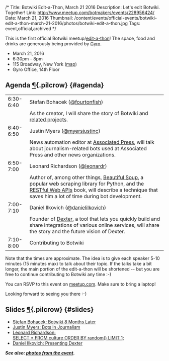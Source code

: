 /*
Title: Botwiki Edit-a-Thon, March 21 2016
Description: Let's edit Botwiki. Together!
Link: http://www.meetup.com/botmakers/events/228956424/
Date: March 21, 2016
Thumbnail: /content/events/official-events/botwiki-edit-a-thon-march-21-2016/photos/botwiki-edit-a-thon.jpg
Tags: event,official,archived
*/


<style type="text/css">
</style>


This is the first official Botwiki meetup/[edit-a-thon](https://en.wikipedia.org/wiki/Edit-a-thon)! The space, food and drinks are generously being provided by [Gyro](https://www.gyro.com/).

- March 21, 2016
- 6:30pm - 8pm
- 115 Broadway, New York ([map](https://www.google.com/maps/dir/Current+Location/115+Broadway+New+York+NY+10006+USA))
- Gyro Office, 14th Floor

## Agenda [¶](#agenda){.pilcrow} {#agenda}

<table class="event-table">
  <tr>
    <td class="event-time">6:30-6:40</td>
    <td class="event-speaker">Stefan Bohacek (<a href="https://twitter.com/fourtonfish">@fourtonfish</a>)</td>
  </tr>
  <tr>
    <td>&nbsp;</td>
    <td class="event-description">As the creator, I will share the story of Botwiki and <a href="/projects/">related projects</a>.</td>
  </tr>
  <tr>
    <td class="event-time">6:40-6:50</td>
    <td class="event-speaker">Justin Myers (<a href="https://twitter.com/myersjustinc">@myersjustinc</a>)</td>
  </tr>
  <tr>
    <td>&nbsp;</td>
    <td class="event-description">News automation editor at <a href="http://www.ap.org/">Associated Press</a>, will talk about journalism-related bots used at Associated Press and other news organizations.</td>
  </tr>
  <tr>
    <td class="event-time">6:50-7:00</td>
    <td class="event-speaker">Leonard Richardson (<a href="https://twitter.com/leonardr">@leonardr</a>)</td>
  </tr>
  <tr>
    <td>&nbsp;</td>
    <td class="event-description">Author of, among other things, <a href="http://www.crummy.com/software/BeautifulSoup/bs4/doc/">Beautiful Soup</a>, a popular web scraping library for Python, and the <a href="http://www.amazon.com/RESTful-Web-APIs-Leonard-Richardson/dp/1449358063">RESTful Web APIs</a> book, will describe a technique that saves him a lot of time during bot development.</td>
  </tr>
  <tr>
    <td class="event-time">7:00-7:10</td>
    <td class="event-speaker">Daniel Ilkovich (<a href="https://twitter.com/danielilkovich">@danielilkovich</a>)</td>
  </tr>
  <tr>
    <td>&nbsp;</td>
    <td class="event-description">Founder of <a href="http://rundexter.com">Dexter</a>, a tool that lets you quickly build and share integrations of various online services, will share the story and the future vision of Dexter.</td>
  </tr>
  <tr>
    <td class="event-time">7:10-8:00</td>
    <td>Contributing to Botwiki</td>
  </tr>
</table>



Note that the times are approximate. The idea is to give each speaker 5-10 minutes (15 minutes max) to talk about their topic. If the talks take a bit longer, the main portion of the edit-a-thon will be shortened -- but you are free to continue contributing to Botwiki any time :-)


You can RSVP to this event on [meetup.com](http://www.meetup.com/botmakers/events/228956424/). Make sure to bring a laptop!

Looking forward to seeing you there :-)



## Slides [¶](#slides){.pilcrow} {#slides}

- [Stefan Bohacek: Botwiki 8 Months Later](/content/events/botwiki-edit-a-thon-march-21-2016/botwiki-presentation.pdf)
- [Justin Myers: Bots in Journalism](/content/events/botwiki-edit-a-thon-march-21-2016/Botwiki-Edit-A-Thon-Journalism.pdf)
- [Leonard Richardson: SELECT * FROM culture ORDER BY random() LIMIT 1;](/content/events/botwiki-edit-a-thon-march-21-2016/select-from-culture.pdf)
- [Daniel Ilkovich: Presenting Dexter](/content/events/botwiki-edit-a-thon-march-21-2016/dexter-botwiki-presentation.pdf)

***See also: [photos from the event](http://www.meetup.com/botmakers/photos/all_photos/?photoAlbumId=26846392).***
